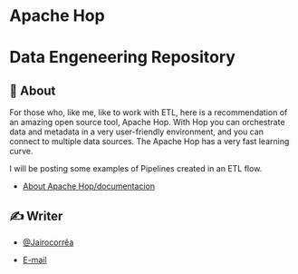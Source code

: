 
# Apache Hop

# Data Engeneering Repository

</p>

## 🧐 About <a name = "sobre"></a>

For those who, like me, like to work with ETL, here is a recommendation of an amazing open source tool, Apache Hop.
With Hop you can orchestrate data and metadata in a very user-friendly environment, and you can connect to multiple data sources. 
The Apache Hop has a very fast learning curve.
 
I will be posting some examples of Pipelines created in an ETL flow.

- [About Apache Hop/documentacion](https://hop.apache.org/manual/latest/)


## ✍️ Writer <a name = "autores"></a>

- [@Jairocorrêa](https://www.linkedin.com/in/jairo-corr%C3%AAa-a48456120/)

 - [E-mail](jairo.data@hotmail.com)

